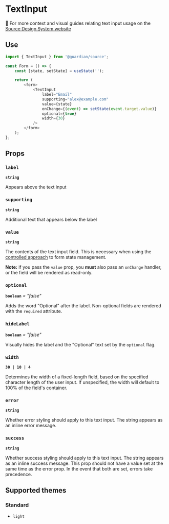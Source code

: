 # TextInput

📣 For more context and visual guides relating text input usage on the [Source Design System website](https://www.theguardian.design/2a1e5182b/p/097455-text-input-field/b/050445)

## Use

```js
import { TextInput } from '@guardian/source';

const Form = () => {
    const [state, setState] = useState('');

    return (
        <form>
            <TextInput
                label="Email"
                supporting="alex@example.com"
                value={state}
                onChange={(event) => setState(event.target.value)}
                optional={true}
                width={30}
            />
        </form>
    );
};
```

## Props

### `label`

**`string`**

Appears above the text input

### `supporting`

**`string`**

Additional text that appears below the label

### `value`

**`string`**

The contents of the text input field. This is necessary when using the [controlled approach](https://reactjs.org/docs/forms.html#controlled-components) to form state management.

**Note:** if you pass the `value` prop, you **must** also pass an `onChange` handler, or the field will be rendered as read-only.

### `optional`

**`boolean`** _= "false"_

Adds the word "Optional" after the label. Non-optional fields are rendered with the `required` attribute.

### `hideLabel`

**`boolean`** _= "false"_

Visually hides the label and the "Optional" text set by the `optional` flag.

### `width`

**`30 | 10 | 4`**

Determines the width of a fixed-length field, based on the specified character length of the user input. If unspecified,
the width will default to 100% of the field's container.

### `error`

**`string`**

Whether error styling should apply to this text input. The string appears as an inline error message.

### `success`

**`string`**

Whether success styling should apply to this text input. The string appears as an inline success message. This prop should not have a value set at the same time as the error prop. In the event that both are set, errors take precedence.

## Supported themes

### Standard

-   `light`
